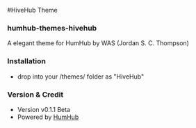 #HiveHub Theme
### humhub-themes-hivehub
A elegant theme for HumHub by WAS (Jordan S. C. Thompson)

### Installation

- drop into your /themes/ folder as "HiveHub"

### Version & Credit

- Version v0.1.1 Beta
- Powered by <a href="http://humhub.org/">HumHub</a>
